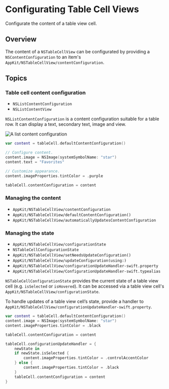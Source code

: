# Configurating Table Cell Views

Configurate the content of a table view cell.

## Overview

The content of a `NSTableCellView` can be configurated by providing a `NSContentConfiguration` to an item's ``AppKit/NSTableCellView/contentConfiguration``.

## Topics

### Table cell content configuration

- ``NSListContentConfiguration``
- ``NSListContentView``

``NSListContentConfiguration`` is a content configuration suitable for a table row. It can display a text, secondary text, image and view.

![A list content configuration](NSListContentConfiguration.png)

```swift
var content = tableCell.defaultContentConfiguration()

// Configure content.
content.image = NSImage(systemSymbolName: "star")
content.text = "Favorites"

// Customize appearance.
content.imageProperties.tintColor = .purple

tableCell.contentConfiguration = content
```

### Managing the content

- ``AppKit/NSTableCellView/contentConfiguration``
- ``AppKit/NSTableCellView/defaultContentConfiguration()``
- ``AppKit/NSTableCellView/automaticallyUpdatesContentConfiguration``

### Managing the state

- ``AppKit/NSTableCellView/configurationState``
- ``NSTableCellConfigurationState``
- ``AppKit/NSTableCellView/setNeedsUpdateConfiguration()``
- ``AppKit/NSTableCellView/updateConfiguration(using:)``
- ``AppKit/NSTableCellView/configurationUpdateHandler-swift.property``
- ``AppKit/NSTableCellView/ConfigurationUpdateHandler-swift.typealias``

``NSTableCellConfigurationState`` provides the current state of a table view cell (e.g. `isSelected` or `isHovered`). It can be accessed via a table view cell's ``AppKit/NSTableCellView/configurationState``.

To handle updates of a table view cell’s state, provide a handler to ``AppKit/NSTableCellView/configurationUpdateHandler-swift.property``.

```swift
var content = tableCell.defaultContentConfiguration()
content.image = NSImage(systemSymbolName: "star")
content.imageProperties.tintColor = .black

tableCell.contentConfiguration = content

tableCell.configurationUpdateHandler = { 
    newState in 
    if newState.isSelected {
        content.imageProperties.tintColor = .controlAccentColor
    } else {
        content.imageProperties.tintColor = .black
    }
    tableCell.contentConfiguration = content
}
```
